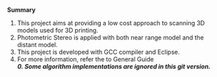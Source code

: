 **Summary**  
1. This project aims at providing a low cost approach to scanning 3D models used for 3D printing.  
2. Photometric Stereo is applied with both near range model and the distant model.  
3. This project is developed with GCC compiler and Eclipse.  
4. For more information, refer the to General Guide    
***0. Some algorithm implementations are ignored in this git version.***
